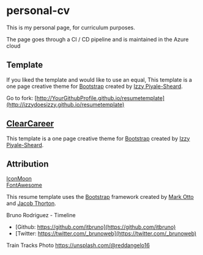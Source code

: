 # personal-cv

This is my personal page, for curriculum purposes.

The page goes through a CI / CD pipeline and is maintained in the Azure cloud

## Template
If you liked the template and would like to use an equal, This template is a one page creative theme for [Bootstrap](http://getbootstrap.com/) created by [Izzy Piyale-Sheard](http://izzydoesizzy.com/).

Go to fork: [http://YourGithubProfile.github.io/resumetemplate](http://izzydoesizzy.github.io/resumetemplate) 

## [ClearCareer](http://startbootstrap.com/) 

This template is a one page creative theme for [Bootstrap](http://getbootstrap.com/) created by [Izzy Piyale-Sheard](http://izzydoesizzy.com/).


## Attribution

[IconMoon](https://icomoon.io/)  
[FontAwesome](http://fontawesome.io/)  

This resume template uses the [Bootstrap](http://getbootstrap.com/) framework created by [Mark Otto](https://twitter.com/mdo) and [Jacob Thorton](https://twitter.com/fat).

Bruno Rodriguez - Timeline  
- [Github: https://github.com/itbruno](https://github.com/itbruno)
- [Twitter: https://twitter.com/_brunoweb](https://twitter.com/_brunoweb)

Train Tracks Photo https://unsplash.com/@reddangelo16
